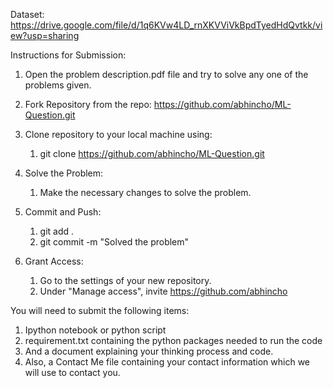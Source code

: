 Dataset: https://drive.google.com/file/d/1q6KVw4LD_rnXKVViVkBpdTyedHdQvtkk/view?usp=sharing

Instructions for Submission:
1. Open the problem description.pdf file and try to solve any one of the problems given.

2. Fork Repository from the repo: https://github.com/abhincho/ML-Question.git

3. Clone repository to your local machine using:

    1. git clone https://github.com/abhincho/ML-Question.git

4. Solve the Problem:

    1. Make the necessary changes to solve the problem.

5. Commit and Push:
    1. git add .
    2. git commit -m "Solved the problem"

6. Grant Access:

    1. Go to the settings of your new repository.
    2. Under "Manage access", invite https://github.com/abhincho


You will need to submit the following items:
1.	Ipython notebook or python script 
2.	requirement.txt containing the python packages needed to run the code 
3.	And a document explaining your thinking process and code. 
4.	Also, a Contact Me file containing your contact information which we will use to contact you. 

